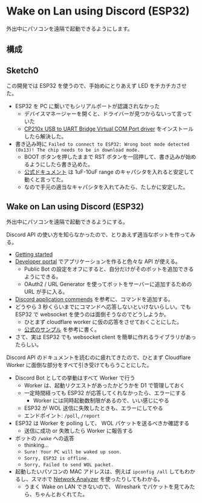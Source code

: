 # Wake on Lan using Discord (ESP32)

外出中にパソコンを遠隔で起動できるようにします。

## 構成

## Sketch0

この開発では ESP32 を使うので、手始めにとりあえず LED をチカチカさせた。

- ESP32 を PC に繋いでもシリアルポートが認識されなかった
  - デバイスマネージャーを開くと、ドライバーが見つからないって言っていた
  - [CP210x USB to UART Bridge Virtual COM Port driver](https://www.silabs.com/developers/usb-to-uart-bridge-vcp-drivers) をインストールしたら解決した。
- 書き込み時に `Failed to connect to ESP32: Wrong boot mode detected (0x13)! The chip needs to be in download mode.`
  - BOOT ボタンを押したままで RST ボタンを一回押して、書き込みが始めるようにしたら書き込めた。
  - [公式ドキュメント](https://docs.espressif.com/projects/esptool/en/latest/esp32/advanced-topics/boot-mode-selection.html#automatic-bootloader) は 1uF-10uF range のキャパシタを入れると安定して動くと言ってた。
  - なので手元の適当なキャパシタを入れてみたら、たしかに安定した。

## Wake on Lan using Discord (ESP32)

外出中にパソコンを遠隔で起動できるようにする。

Discord API の使い方を知らなかったので、とりあえず適当なボットを作ってみる。

- [Getting started](https://discord.com/developers/docs/getting-started)
- [Developer portal](https://discord.com/developers/applications) でアプリケーションを作ると色々な API が使える。
  - Public Bot の設定をオフにすると、自分だけがそのボットを追加できるようにできる。
  - OAuth2 / URL Generator を使ってボットをサーバーに追加するための URL が手に入る。
- [Discord application commends](https://discord.com/developers/docs/interactions/application-commands) を参考に、コマンドを追加する。
- どうやら 3 秒くらいまでにコマンドへ応答しないといけないらしい。でも ESP32 で websocket を使うのは面倒そうなのでどうしようか。
  - ひとまず cloudflare worker に仮の応答をさせておくことにした。
  - [公式のサンプル](https://github.com/discord/cloudflare-sample-app/blob/7ffeed8e4b9e9420ac46dba63e80c2cd3265ecaa/src/server.js) を参考に書く。
- さて、実は ESP32 でも websocket client を簡単に作れるライブラリがあったらしい。

Discord API のドキュメントを読むのに疲れてきたので、ひとまず Cloudflare Worker に面倒な部分をすべて引き受けてもらうことにした。

- Discord Bot としての挙動はすべて Worker で行う
  - Worker は、起動リクエストがあったかどうかを D1 で管理しておく
  - 一定時間経っても ESP32 が応答してくれなかったら、エラーにする
    - Worker には同時起動数制限があるので、いい感じにやる
  - ESP32 が WOL 送信に失敗したときも、エラーにしてやる
  - エンドポイント: `/poll`, `/report`
- ESP32 は Worker を polling して、 WOL パケットを送るべきか確認する
  - 送信に成功 or 失敗したら Worker に報告する
- ボットの `/wake` への返答
  - thinking...
  - `Sure! Your PC will be waked up soon.`
  - `Sorry, ESP32 is offline.`
  - `Sorry, Failed to send WOL packet.`
- 起動したいパソコンの MAC アドレスは、例えば `ipconfig /all` してもわかるし、スマホで [Network Analyzer](https://play.google.com/store/apps/details?id=net.techet.netanalyzerlite.an) を使ったりしてもわかる。
  - うまく Wake on LAN できないので、 Wireshark でパケットを見てみたら、ちゃんとおくれてた。
